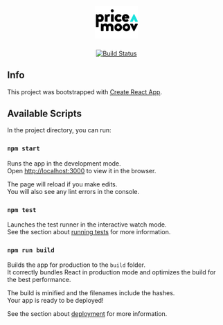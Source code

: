 <h1 align="center">
    <img src="https://raw.githubusercontent.com/guillaumemorin/pricemoov/master/pricemoov_logo.png" width="100" />
</h1>
<p align="center">
	<a href='https://semaphoreci.com/guillaumemorin/pricemoov'> <img src='https://semaphoreci.com/api/v1/guillaumemorin/pricemoov/branches/master/shields_badge.svg' alt='Build Status'></a>
</p>

## Info

This project was bootstrapped with [Create React App](https://github.com/facebookincubator/create-react-app).

## Available Scripts

In the project directory, you can run:

### `npm start`

Runs the app in the development mode.<br>
Open [http://localhost:3000](http://localhost:3000) to view it in the browser.

The page will reload if you make edits.<br>
You will also see any lint errors in the console.

### `npm test`

Launches the test runner in the interactive watch mode.<br>
See the section about [running tests](#running-tests) for more information.

### `npm run build`

Builds the app for production to the `build` folder.<br>
It correctly bundles React in production mode and optimizes the build for the best performance.

The build is minified and the filenames include the hashes.<br>
Your app is ready to be deployed!

See the section about [deployment](#deployment) for more information.
